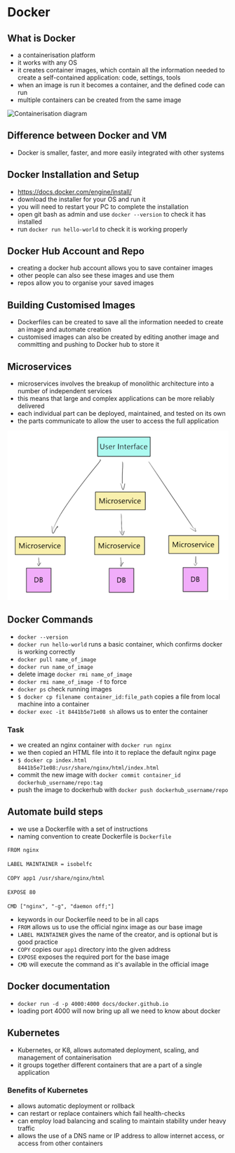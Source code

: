 # Docker

## What is Docker
- a containerisation platform
- it works with any OS
- it creates container images, which contain all the information needed to create a self-contained application: code, settings, tools
- when an image is run it becomes a container, and the defined code can run
- multiple containers can be created from the same image

![Containerisation diagram](images/containeristion.png)

## Difference between Docker and VM
- Docker is smaller, faster, and more easily integrated with other systems

## Docker Installation and Setup
- https://docs.docker.com/engine/install/
- download the installer for your OS and run it
- you will need to restart your PC to complete the installation
- open git bash as admin and use `docker --version` to check it has installed
- run `docker run hello-world` to check it is working properly

## Docker Hub Account and Repo
- creating a docker hub account allows you to save container images
- other people can also see these images and use them
- repos allow you to organise your saved images

## Building Customised Images
- Dockerfiles can be created to save all the information needed to create an image and automate creation
- customised images can also be created by editing another image and committing and pushing to Docker hub to store it

## Microservices
- microservices involves the breakup of monolithic architecture into a number of independent services
- this means that large and complex applications can be more reliably delivered
- each individual part can be deployed, maintained, and tested on its own
- the parts communicate to allow the user to access the full application

![Microservices diagram](images/microservices.png)

## Docker Commands
- `docker --version`
- `docker run hello-world` runs a basic container, which confirms docker is working correctly
- `docker pull name_of_image`
- `docker run name_of_image`
- delete image `docker rmi name_of_image`
- `docker rmi name_of_image -f` to force
- `docker ps` check running images
- `$ docker cp filename container_id:file_path` copies a file from local machine into a container
- `docker exec -it 8441b5e71e08 sh` allows us to enter the container

### Task
- we created an nginx container with `docker run nginx`
- we then copied an HTML file into it to replace the default nginx page
- `$ docker cp index.html 8441b5e71e08:/usr/share/nginx/html/index.html`
- commit the new image with `docker commit container_id dockerhub_username/repo:tag`
- push the image to dockerhub with `docker push dockerhub_username/repo`

## Automate build steps
- we use a Dockerfile with a set of instructions
- naming convention to create Dockerfile is `Dockerfile`
```
FROM nginx

LABEL MAINTAINER = isobelfc

COPY app1 /usr/share/nginx/html

EXPOSE 80

CMD ["nginx", "-g", "daemon off;"]
```
- keywords in our Dockerfile need to be in all caps
- `FROM` allows us to use the official nginx image as our base image
- `LABEL MAINTAINER` gives the name of the creator, and is optional but is good practice
- `COPY` copies our `app1` directory into the given address
- `EXPOSE` exposes the required port for the base image
- `CMD` will execute the command as it's available in the official image

## Docker documentation
- `docker run -d -p 4000:4000 docs/docker.github.io`
- loading port 4000 will now bring up all we need to know about docker

## Kubernetes
- Kubernetes, or K8, allows automated deployment, scaling, and management of containerisation
- it groups together different containers that are a part of a single application

### Benefits of Kubernetes
- allows automatic deployment or rollback
- can restart or replace containers which fail health-checks
- can employ load balancing and scaling to maintain stability under heavy traffic
- allows the use of a DNS name or IP address to allow internet access, or access from other containers
